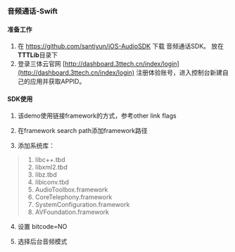 ### 音频通话-Swift

#### 准备工作
1. 在 https://github.com/santiyun/iOS-AudioSDK 下载 音频通话SDK。 放在**TTTLib**目录下
2. 登录三体云官网 [http://dashboard.3ttech.cn/index/login](http://dashboard.3ttech.cn/index/login) 注册体验账号，进入控制台新建自己的应用并获取APPID。

#### SDK使用

1. 该demo使用链接framework的方式，参考other link flags

2. 在framework search path添加framework路径

3. 添加系统库：

> 1. libc++.tbd
> 2. libxml2.tbd
> 3. libz.tbd
> 4. libiconv.tbd
> 5. AudioToolbox.framework
> 6. CoreTelephony.framework
> 7. SystemConfiguration.framework
> 8. AVFoundation.framework

4. 设置 bitcode=NO

5. 选择后台音频模式

